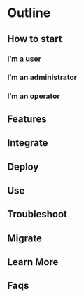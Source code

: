 # Outline

## How to start
### I’m a user
### I’m an administrator
### I’m an operator

## Features

## Integrate

## Deploy

## Use

## Troubleshoot

## Migrate

## Learn More

## Faqs
